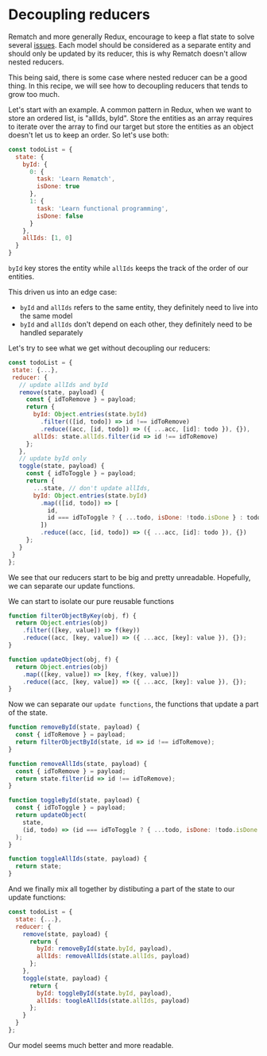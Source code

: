 # Decoupling reducers

Rematch and more generally Redux, encourage to keep a flat state to solve several [issues](https://redux.js.org/recipes/structuring-reducers/normalizing-state-shape).
Each model should be considered as a separate entity and should only be updated by its reducer, this is why Rematch doesn't allow nested reducers.

This being said, there is some case where nested reducer can be a good thing.
In this recipe, we will see how to decoupling reducers that tends to grow too much.

Let's start with an example. A common pattern in Redux, when we want to store an ordered list, is "allIds, byId". Store  the entities as
an array requires to iterate over the array to find our target but store the entities as an object doesn't let us to keep 
an order. So let's use both: 

```javascript
const todoList = {
  state: {
    byId: {
      0: {
        task: 'Learn Rematch',
        isDone: true
      },
      1: {
        task: 'Learn functional programming',
        isDone: false
      }
    },
    allIds: [1, 0]
  }
}
```
`byId` key stores the entity while `allIds` keeps the track of the order of our entities.

This driven us into an edge case: 
  - `byId` and `allIds` refers to the same entity, they definitely need to live into the same model
  - `byId` and `allIds` don't depend on each other, they definitely need to be handled separately
 

Let's try to see what we get without decoupling our reducers:
 
 ```javascript
const todoList = {
  state: {...},
  reducer: {
    // update allIds and byId
    remove(state, payload) {
      const { idToRemove } = payload;
      return {
        byId: Object.entries(state.byId)
          .filter(([id, todo]) => id !== idToRemove)
          .reduce((acc, [id, todo]) => ({ ...acc, [id]: todo }), {}),
        allIds: state.allIds.filter(id => id !== idToRemove)
      };
    },
    // update byId only
    toggle(state, payload) {
      const { idToToggle } = payload;
      return {
        ...state, // don't update allIds,
        byId: Object.entries(state.byId)
          .map(([id, todo]) => [
            id,
            id === idToToggle ? { ...todo, isDone: !todo.isDone } : todo
          ])
          .reduce((acc, [id, todo]) => ({ ...acc, [id]: todo }), {})
      };
    }
  }
};

```

We see that our reducers start to be big and pretty unreadable.
Hopefully, we can separate our update functions.

We can start to isolate our pure reusable functions

```javascript
function filterObjectByKey(obj, f) {
  return Object.entries(obj)
    .filter(([key, value]) => f(key))
    .reduce((acc, [key, value]) => ({ ...acc, [key]: value }), {});
}

function updateObject(obj, f) {
  return Object.entries(obj)
    .map(([key, value]) => [key, f(key, value)])
    .reduce((acc, [key, value]) => ({ ...acc, [key]: value }), {});
}
```

Now we can separate our `update functions`, the functions that update a part of the state.

```javascript
function removeById(state, payload) {
  const { idToRemove } = payload;
  return filterObjectById(state, id => id !== idToRemove);
}

function removeAllIds(state, payload) {
  const { idToRemove } = payload;
  return state.filter(id => id !== idToRemove);
}

function toggleById(state, payload) {
  const { idToToggle } = payload;
  return updateObject(
    state,
    (id, todo) => (id === idToToggle ? { ...todo, isDone: !todo.isDone } : todo)
  );
}

function toggleAllIds(state, payload) {
  return state;
}
```

And we finally mix all together by distibuting a part of the state to our update functions:

```javascript
const todoList = {
  state: {...},
  reducer: {
    remove(state, payload) {
      return {
        byId: removeById(state.byId, payload),
        allIds: removeAllIds(state.allIds, payload)
      };
    },
    toggle(state, payload) {
      return {
        byId: toggleById(state.byId, payload),
        allIds: toogleAllIds(state.allIds, payload)
      };
    }
  }
};

```
Our model seems much better and more readable.



 
